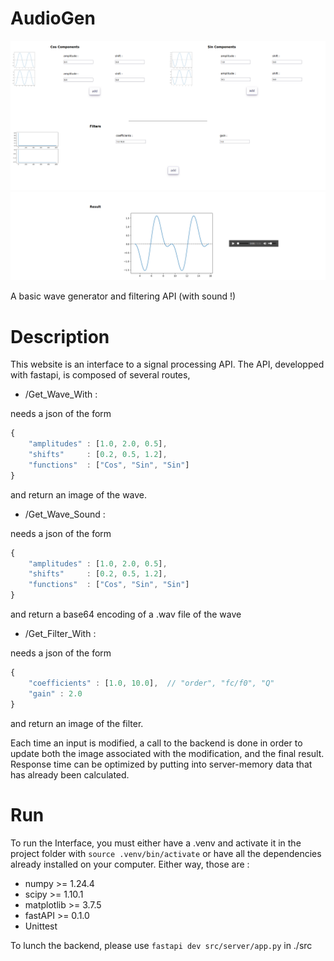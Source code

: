 # AudioGen

![Visual](./doc/Visual.png)
![Visual](./doc/Visual2.png)

A basic wave generator and filtering API (with sound !)

# Description

This website is an interface to a signal processing API.
The API, developped with fastapi, is composed of several routes,

- /Get_Wave_With :

needs a json of the form
```javascript
{
    "amplitudes" : [1.0, 2.0, 0.5],
    "shifts"     : [0.2, 0.5, 1.2],
    "functions"  : ["Cos", "Sin", "Sin"]
}
```

and return an image of the wave.

- /Get_Wave_Sound :

needs a json of the form
```javascript
{
    "amplitudes" : [1.0, 2.0, 0.5],
    "shifts"     : [0.2, 0.5, 1.2],
    "functions"  : ["Cos", "Sin", "Sin"]
}
```

and return a base64 encoding of a .wav file of the wave

- /Get_Filter_With :

needs a json of the form
```javascript
{
    "coefficients" : [1.0, 10.0],  // "order", "fc/f0", "Q"
    "gain" : 2.0
}
```

and return an image of the filter.

Each time an input is modified, a call to the backend is done in order to update
both the image associated with the modification, and the final result. Response
time can be optimized by putting into server-memory data that has already been
calculated.

# Run

To run the Interface, you must either have a .venv and activate it in the project
folder with ```source .venv/bin/activate``` or have all the dependencies already
installed on your computer.
Either way, those are :
- numpy >= 1.24.4
- scipy >= 1.10.1
- matplotlib >= 3.7.5
- fastAPI >= 0.1.0
- Unittest

To lunch the backend, please use ```fastapi dev src/server/app.py``` in ./src
